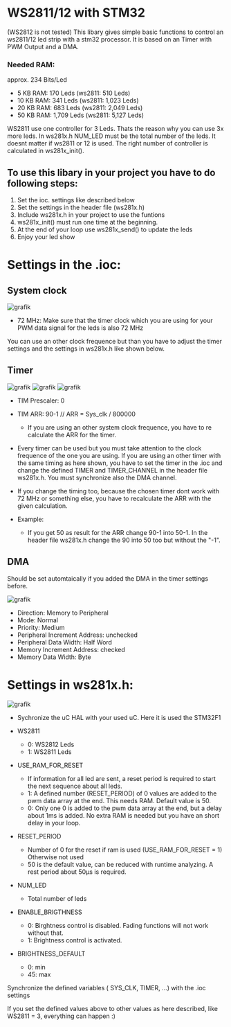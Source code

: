 # WS2811/12 with STM32
(WS2812 is not tested)
This libary gives simple basic functions to control an ws2811/12 led strip with a stm32 processor.
It is based on an Timer with PWM Output and a DMA.

### Needed RAM:
approx. 234 Bits/Led
+ 5 KB RAM: 170 Leds (ws2811: 510 Leds)
+ 10 KB RAM: 341 Leds (ws2811: 1,023 Leds)
+ 20 KB RAM: 683 Leds (ws2811: 2,049 Leds)
+ 50 KB RAM: 1,709 Leds (ws2811: 5,127 Leds)

WS2811 use one controller for 3 Leds. Thats the reason why you can use 3x more leds.
In ws281x.h NUM_LED must be the total number of the leds. It doesnt matter if ws2811 or 12 is used. The right number of controller is calculated in ws281x_init().


## To use this libary in your project you have to do following steps:
1. Set the ioc. settings like described below
2. Set the settings in the header file (ws281x.h)
3. Include ws281x.h in your project to use the funtions
4. ws281x_init() must run one time at the beginning.
5. At the end of your loop use ws281x_send() to update the leds
6. Enjoy your led show


# Settings in the .ioc:
## System clock
![grafik](https://github.com/LuDeutri/ws281x_stm32/assets/56504337/ec8e1c6e-852f-4a23-b266-676ce76d7a26)

 * 72 MHz: Make sure that the timer clock which you are using for your PWM data signal for the leds is also 72 MHz

You can use an other clock frequence but than you have to adjust the timer settings and the settings in ws281x.h like shown below.


## Timer
![grafik](https://github.com/LuDeutri/ws281x_stm32/assets/56504337/fec5687d-64c1-4594-ad83-b59d353235ee)
![grafik](https://github.com/LuDeutri/ws281x_stm32/assets/56504337/2798c76b-db0b-433c-9ea3-c9c7a2d6b516)
![grafik](https://github.com/LuDeutri/ws281x_stm32/assets/56504337/1df7f73e-41f5-45a0-9026-d9f6a2ece1bc)

 * TIM Prescaler: 0
 * TIM ARR: 90-1     // ARR = Sys_clk / 800000
   * If you are using an other system clock frequence, you have to re calculate the ARR for the timer.
  
 * Every timer can be used but you must take attention to the clock frequence of the one you are using. If you are using an other timer with the same timing as here shown, you have to set the timer in the .ioc and change the defined TIMER and TIMER_CHANNEL in the header file ws281x.h. You must synchronize also the DMA channel.
 * If you change the timing too, because the chosen timer dont work with 72 MHz or something else, you have to recalculate the ARR with the given calculation.
 * Example:
   * If you get 50 as result for the ARR change 90-1 into 50-1. In the header file ws281x.h change the 90 into 50 too but without the "-1". 


## DMA
Should be set automtaically if you added the DMA in the timer settings before.

![grafik](https://github.com/LuDeutri/ws281x_stm32/assets/56504337/b761a814-86c0-4369-88dd-293d8db43f0c)
 * Direction: Memory to Peripheral
 * Mode: Normal
 * Priority: Medium
 * Peripheral Increment Address: unchecked
 * Peripheral Data Width: Half Word
 * Memory Increment Address: checked
 * Memory Data Width: Byte

# Settings in ws281x.h:
![grafik](https://github.com/LuDeutri/ws281x_stm32/assets/56504337/78158cad-6d04-40f0-8b74-0a620673ef21)
* Sychronize the uC HAL with your used uC. Here it is used the STM32F1
  
* WS2811
  * 0: WS2812 Leds
  * 1: WS2811 Leds
* USE_RAM_FOR_RESET
  * If information for all led are sent, a reset period is required to start the next sequence about all leds.
  * 1: A defined number (RESET_PERIOD) of 0 values are added to the pwm data array at the end. This needs RAM. Default value is 50.
  * 0: Only one 0 is added to the pwm data array at the end, but a delay about 1ms is added. No extra RAM is needed but you have an short delay in your loop.
* RESET_PERIOD
  * Number of 0 for the reset if ram is used (USE_RAM_FOR_RESET = 1) Otherwise not used
  * 50 is the default value, can be reduced with runtime analyzing. A rest period about 50µs is required.
* NUM_LED
  * Total number of leds
* ENABLE_BRIGTHNESS
  * 0: Birghtness control is disabled. Fading functions will not work without that.
  * 1: Brightness control is activated.
* BRIGHTNESS_DEFAULT
  * 0: min
  * 45: max 

Synchronize the defined variables ( SYS_CLK, TIMER, ...) with the .ioc settings

If you set the defined values above to other values as here described, like WS2811 = 3, everything can happen :) 
